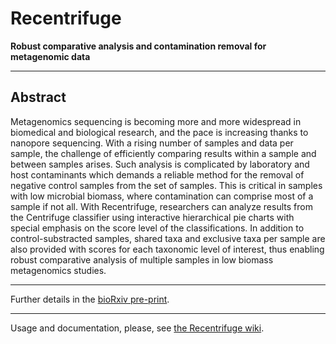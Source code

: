 # Recentrifuge
**Robust comparative analysis and contamination removal for metagenomic data**
____
## Abstract

Metagenomics sequencing is becoming more and more widespread in biomedical and biological research, and the pace is increasing thanks to nanopore sequencing. With a rising number of samples and data per sample, the challenge of efficiently comparing results within a sample and between samples arises. Such analysis is complicated by laboratory and host contaminants which demands a reliable method for the removal of negative control samples from the set of samples. This is critical in samples with low microbial biomass, where contamination can comprise most of a sample if not all. With Recentrifuge, researchers can analyze results from the Centrifuge classifier using interactive hierarchical pie charts with special emphasis on the score level of the classifications. In addition to control-substracted samples, shared taxa and exclusive taxa per sample are also provided with scores for each taxonomic level of interest, thus enabling robust comparative analysis of multiple samples in low biomass metagenomics studies.

___
Further details in the [bioRxiv pre-print](http://www.biorxiv.org/content/early/2017/09/19/190934).
___
Usage and documentation, please, see [the Recentrifuge wiki](https://github.com/khyox/recentrifuge/wiki).
